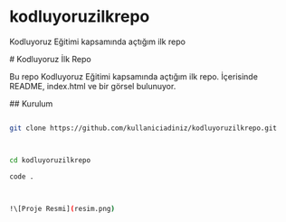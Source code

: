# kodluyoruzilkrepo

Kodluyoruz Eğitimi kapsamında açtığım ilk repo

\# Kodluyoruz İlk Repo



Bu repo Kodluyoruz Eğitimi kapsamında açtığım ilk repo. İçerisinde README, index.html ve bir görsel bulunuyor.



\## Kurulum



```bash

git clone https://github.com/kullaniciadiniz/kodluyoruzilkrepo.git



cd kodluyoruzilkrepo

code .



!\[Proje Resmi](resim.png)





